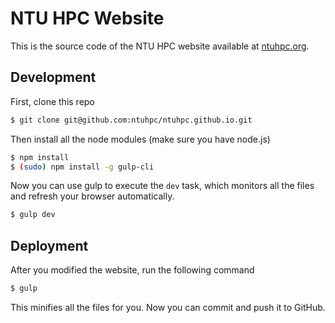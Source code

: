 # NTU HPC Website

This is the source code of the NTU HPC website available at [ntuhpc.org](http://ntuhpc.org).

## Development

First, clone this repo

```bash
$ git clone git@github.com:ntuhpc/ntuhpc.github.io.git
```

Then install all the node modules (make sure you have node.js)

```bash
$ npm install
$ (sudo) npm install -g gulp-cli
```

Now you can use gulp to execute the `dev` task, which monitors all the files and refresh 
your browser automatically.

```bash
$ gulp dev
```

## Deployment

After you modified the website, run the following command

```bash
$ gulp
```

This minifies all the files for you. Now you can commit and push it to GitHub.
